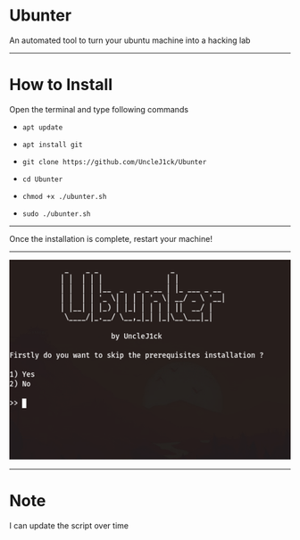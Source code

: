 # Ubunter

An automated tool to turn your ubuntu machine into a hacking lab

------------------------------------------------------------------------

# How to Install

Open the terminal and type following commands

* `apt update`

* `apt install git`

* `git clone https://github.com/UncleJ1ck/Ubunter`

* `cd Ubunter`

* `chmod +x ./ubunter.sh`

* `sudo ./ubunter.sh`

------------------------------------------------------------------------

Once the installation is complete, restart your machine!

------------------------------------------------------------------------

<p align="center">
<img src="https://raw.githubusercontent.com/UncleJ1ck/Ubunter/main/img/ubunter.png?token=AMNMHHNLJBKM3RMZMSQRJCLBCBU4S">

------------------------------------------------------------------------
  
# Note 
  
I can update the script over time 
